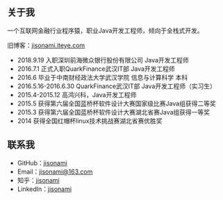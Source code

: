 ## 关于我

一个互联网金融行业程序猿，职业Java开发工程师，倾向于全栈式开发。

旧博客：[jisonami.iteye.com](http://jisonami.iteye.com)

* 2018.9.19 入职深圳前海微众银行股份有限公司 Java开发工程师
* 2016.7.1 正式入职QuarkFinance武汉IT部 Java开发工程师
* 2016.6 毕业于中南财经政法大学武汉学院 信息与计算科学 本科
* 2016.5.16-2016.6.30 QuarkFinance武汉IT部 Java开发工程师（实习生）
* 2015.4-2015.12 高鸿兴科，Java开发工程师
* 2015.5 获得第六届全国蓝桥杯软件设计大赛国家级比赛Java组获得二等奖
* 2015.3 获得第六届全国蓝桥杯软件设计大赛湖北省赛Java组获得一等奖
* 2014 获得全国红帽杯linux技术挑战赛湖北省赛优胜奖

## 联系我

* GitHub：[jisonami](https://github.com/Gaohaoyang)
* Email：jisonami@163.com
* 知乎：[jisonami](https://www.zhihu.com/people/jisonami)
* LinkedIn：[jisonami](https://www.linkedin.com/in/jisonami)

